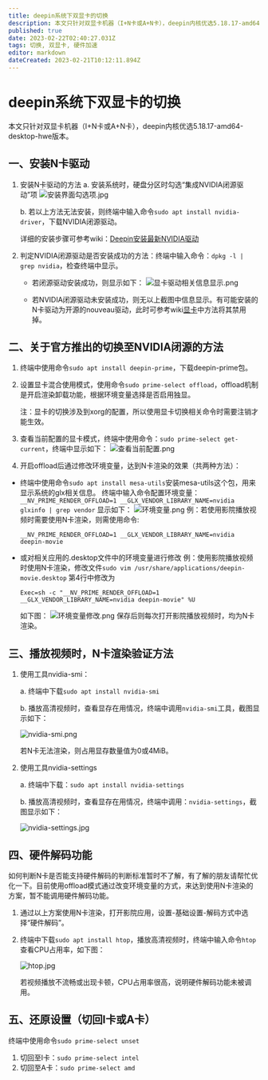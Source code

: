```yaml
---
title: deepin系统下双显卡的切换
description: 本文只针对双显卡机器（I+N卡或A+N卡），deepin内核优选5.18.17-amd64-desktop-hwe版本
published: true
date: 2023-02-22T02:40:27.031Z
tags: 切换, 双显卡, 硬件加速
editor: markdown
dateCreated: 2023-02-21T10:12:11.894Z
---
```


# deepin系统下双显卡的切换

本文只针对双显卡机器（I+N卡或A+N卡），deepin内核优选5.18.17-amd64-desktop-hwe版本。

## 一、安装N卡驱动

1. 安装N卡驱动的方法
   a. 安装系统时，硬盘分区时勾选“集成NVIDIA闭源驱动”项
   ![安装界面勾选项.jpg](/for_trans/切换显卡/安装界面勾选项.jpg)

    b. 若以上方法无法安装，则终端中输入命令`sudo apt install nvidia-driver`，下载NVIDIA闭源驱动。

   详细的安装步骤可参考wiki：[Deepin安装最新NVIDIA驱动](https://wiki.deepin.org/zh/05_%E6%8C%89%E7%A1%AC%E4%BB%B6%E7%9F%A5%E8%AF%86%E7%82%B9%E5%88%92%E5%88%86/01_%E7%94%B5%E8%84%91%E9%87%8D%E5%90%AF%E5%8F%AF%E7%94%A8%E7%9A%84%E7%A1%AC%E4%BB%B6/02_%E5%85%B3%E4%BA%8E%E6%98%BE%E5%8D%A1/Deepin%E5%AE%89%E8%A3%85%E6%9C%80%E6%96%B0NVIDIA%E9%A9%B1%E5%8A%A8 )

2. 判定NVIDIA闭源驱动是否安装成功的方法：终端中输入命令：`dpkg -l | grep nvidia`，检查终端中显示。

   - 若闭源驱动安装成功，则显示如下：
    ![显卡驱动相关信息显示.png](/for_trans/切换显卡/显卡驱动相关信息显示.png)

   - 若NVIDIA闭源驱动未安装成功，则无以上截图中信息显示。有可能安装的N卡驱动为开源的nouveau驱动，此时可参考wiki[显卡](https://wiki.deepin.org/zh/05_%E6%8C%89%E7%A1%AC%E4%BB%B6%E7%9F%A5%E8%AF%86%E7%82%B9%E5%88%92%E5%88%86/01_%E7%94%B5%E8%84%91%E9%87%8D%E5%90%AF%E5%8F%AF%E7%94%A8%E7%9A%84%E7%A1%AC%E4%BB%B6/02_%E5%85%B3%E4%BA%8E%E6%98%BE%E5%8D%A1/%E6%98%BE%E5%8D%A1)中方法将其禁用掉。

## 二、关于官方推出的切换至NVIDIA闭源的方法

   1. 终端中使用命令`sudo apt install deepin-prime`，下载deepin-prime包。

   2. 设置显卡混合使用模式，使用命令`sudo prime-select offload`，offload机制是开启渲染卸载功能，根据环境变量选择是否启用独显。

      注：显卡的切换涉及到xorg的配置，所以使用显卡切换相关命令时需要注销才能生效。

   3. 查看当前配置的显卡模式，终端中使用命令：`sudo prime-select get-current`，终端中显示如下：
      ![查看当前配置.png](/for_trans/切换显卡/查看当前配置.png)

   4. 开启offload后通过修改环境变量，达到N卡渲染的效果（共两种方法）：

  - 终端中使用命令`sudo apt install mesa-utils`安装mesa-utils这个包，用来显示系统的glx相关信息。
    终端中输入命令配置环境变量：` __NV_PRIME_RENDER_OFFLOAD=1 __GLX_VENDOR_LIBRARY_NAME=nvidia glxinfo | grep vendor`
    显示如下：
        ![环境变量.png](/for_trans/切换显卡/环境变量.png)
        例：若使用影院播放视频时需要使用N卡渲染，则需使用命令:
     ```
     __NV_PRIME_RENDER_OFFLOAD=1 __GLX_VENDOR_LIBRARY_NAME=nvidia deepin-movie
     ```
  - 或对相关应用的.desktop文件中的环境变量进行修改
    例：使用影院播放视频时使用N卡渲染，修改文件`sudo vim /usr/share/applications/deepin-movie.desktop`
    第4行中修改为
    ```  
    Exec=sh -c "__NV_PRIME_RENDER_OFFLOAD=1 __GLX_VENDOR_LIBRARY_NAME=nvidia deepin-movie" %U
    ```
    如下图：
    ![环境变量修改.png](/for_trans/切换显卡/环境变量修改.png)
    保存后则每次打开影院播放视频时，均为N卡渲染。

## 三、播放视频时，N卡渲染验证方法

1. 使用工具nvidia-smi：

   a. 终端中下载`sudo apt install nvidia-smi`

   b. 播放高清视频时，查看显存在用情况，终端中调用`nvidia-smi`工具，截图显示如下：

   ![nvidia-smi.png](/for_trans/切换显卡/nvidia-smi.png)

   若N卡无法渲染，则占用显存数量值为0或4MiB。

2. 使用工具nvidia-settings

   a. 终端中下载：`sudo apt install nvidia-settings`

   b. 播放高清视频时，查看显存在用情况，终端中调用：`nvidia-settings`，截图显示如下：

   ![nvidia-settings.jpg](/for_trans/切换显卡/nvidia-settings.jpg)

## 四、硬件解码功能

如何判断N卡是否能支持硬件解码的判断标准暂时不了解，有了解的朋友请帮忙优化一下。目前使用offload模式通过改变环境变量的方式，来达到使用N卡渲染的方案，暂不能调用硬件解码功能。

1. 通过以上方案使用N卡渲染，打开影院应用，设置-基础设置-解码方式中选择“硬件解码”。

2. 终端中下载`sudo apt install htop`，播放高清视频时，终端中输入命令`htop`查看CPU占用率，如下图：

   ![htop.jpg](/for_trans/切换显卡/htop.jpg)

   若视频播放不流畅或出现卡顿，CPU占用率很高，说明硬件解码功能未被调用。

## 五、还原设置（切回I卡或A卡）

终端中使用命令`sudo prime-select unset`

1. 切回至I卡：`sudo prime-select intel`
2. 切回至A卡：`sudo prime-select amd`